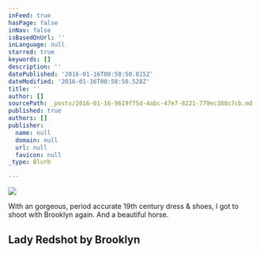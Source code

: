 ```yaml
---
inFeed: true
hasPage: false
inNav: false
isBasedOnUrl: ''
inLanguage: null
starred: true
keywords: []
description: ''
datePublished: '2016-01-16T00:58:50.815Z'
dateModified: '2016-01-16T00:58:50.528Z'
title: ''
author: []
sourcePath: _posts/2016-01-16-9619f75d-4abc-47e7-8221-779ec388c7cb.md
published: true
authors: []
publisher:
  name: null
  domain: null
  url: null
  favicon: null
_type: Blurb

---
```

![](https://s3-us-west-2.amazonaws.com/the-grid-img/p/74b69ec1b2cad47fcc7cfd454eee4df296663293.jpg)

With an gorgeous, period accurate 19th century dress & shoes, I got to shoot with Brooklyn again. And a beautiful horse.

## Lady Red**shot by Brooklyn**